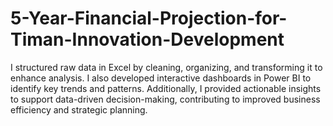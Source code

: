 # 5-Year-Financial-Projection-for-Timan-Innovation-Development
I structured raw data in Excel by cleaning, organizing, and transforming it to enhance analysis. I also developed interactive dashboards in Power BI to identify key trends and patterns. Additionally, I provided actionable insights to support data-driven decision-making, contributing to improved business efficiency and strategic planning.
